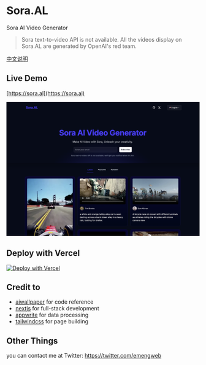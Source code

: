 # Sora.AL

Sora AI Video Generator

> Sora text-to-video API is not available. All the videos display on Sora.AL are generated by OpenAI's red team.

[中文说明](./README_CN.md)

## Live Demo

[https://sora.al](https://sora.al)

![preview](./preview.png)

## Deploy with Vercel

[![Deploy with Vercel](https://vercel.com/button)](https://vercel.com/new/clone?repository-url=https%3A%2F%2Fgithub.com%2Fall-in-aigc%2Fsorafm&env=POSTGRES_URL,WEB_BASE_URI&envDescription=POSTGRES_URL%20needed%20for%20the%20application&project-name=my-sora-project&repository-name=my-sora-project&redirect-url=https%3A%2F%2Fsora.al&demo-title=Sora.AL&demo-description=Sora%20AI%20Video%20generator&demo-url=https%3A%2F%2Fsora.al&demo-image=https%3A%2F%2Fgithub.com%2Fall-in-aigc%2Fsorafm%2Fraw%2Fmain%2Fpreview.png)

## Credit to

- [aiwallpaper](https://aiwallpaper.shop) for code reference
- [nextjs](https://nextjs.org/docs) for full-stack development
- [appwrite](https://appwrite.io/) for data processing
- [tailwindcss](https://tailwindcss.com/) for page building

## Other Things

you can contact me at Twitter: https://twitter.com/emengweb